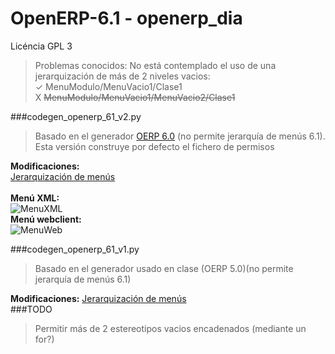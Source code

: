 # OpenERP-6.1 - openerp_dia
Licéncia GPL 3
>Problemas conocidos: No está contemplado el uso de una jerarquización de más de 2 niveles vacios:<br>
 ✓ MenuModulo/MenuVacio1/Clase1<br>
 X ~~MenuModulo/MenuVacio1/MenuVacio2/Clase1~~<br>

###codegen_openerp_61_v2.py
  >Basado en el generador <a href="https://code.launchpad.net/~openerp-commiter/openobject-addons/extra-6.0">OERP 6.0</a> (no permite jerarquía de menús 6.1).<br>
  >Esta versión construye por defecto el fichero de permisos
  
  <strong>Modificaciones:</strong><br>
<a href="https://github.com/jaumarar/OpenERP-6.1/blob/master/openerp_dia/codegen_openerp_61_v2.py#L310">Jerarquización de menús</a><br>
  <br><strong>Menú XML:</strong><br>
  ![MenuXML](http://i.imgur.com/QJkVHbK.jpg)
  <br><strong>Menú webclient:</strong><br>
  ![MenuWeb](http://i.imgur.com/5o4qh6I.jpg)

###codegen_openerp_61_v1.py
  >Basado en el generador usado en clase (OERP 5.0)(no permite jerarquía de menús 6.1)
  
  <strong>Modificaciones:</strong>
    <a href="https://github.com/jaumarar/OpenERP-6.1/blob/master/openerp_dia/codegen_openerp_61_v1.py#L236">Jerarquización de menús</a><br>
###TODO
  >Permitir más de 2 estereotipos vacios encadenados (mediante un for?)
